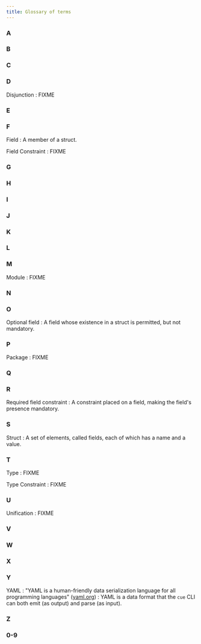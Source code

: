 ```yaml
---
title: Glossary of terms
---
```


### A


### B


### C


### D

Disjunction
: FIXME

### E


### F

Field
: A member of a struct.

Field Constraint
: FIXME

### G


### H


### I


### J


### K


### L


### M

Module
: FIXME

### N


### O

Optional field
: A field whose existence in a struct is permitted, but not mandatory.

### P

Package
: FIXME

### Q


### R

Required field constraint
: A constraint placed on a field, making the field's presence mandatory.

### S

Struct
: A set of elements, called fields, each of which has a name and a value.

### T

Type
: FIXME

Type Constraint
: FIXME

### U

Unification
: FIXME

### V


### W


### X


### Y

YAML
: "YAML is a human-friendly data serialization language for all programming languages" ([yaml.org](https://yaml.org/))
: YAML is a data format that the `cue` CLI can both emit (as output) and parse (as input).

### Z


### 0-9


